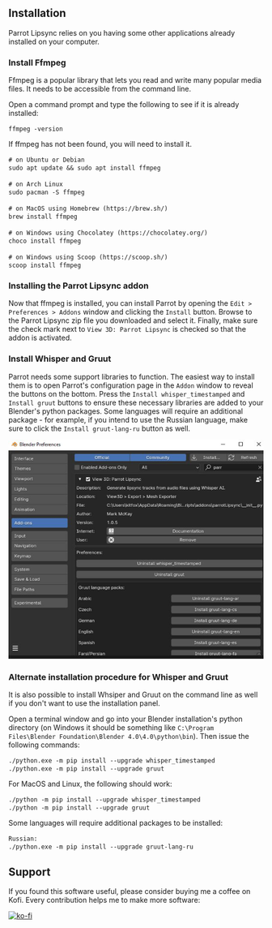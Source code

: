 
## Installation

Parrot Lipsync relies on you having some other applications already installed on your computer.


### Install Ffmpeg

Ffmpeg is a popular library that lets you read and write many popular media files.  It needs to be accessible from the command line.

Open a command prompt and type the following to see if it is already installed:

```
ffmpeg -version
```

If ffmpeg has not been found, you will need to install it.

```
# on Ubuntu or Debian
sudo apt update && sudo apt install ffmpeg

# on Arch Linux
sudo pacman -S ffmpeg

# on MacOS using Homebrew (https://brew.sh/)
brew install ffmpeg

# on Windows using Chocolatey (https://chocolatey.org/)
choco install ffmpeg

# on Windows using Scoop (https://scoop.sh/)
scoop install ffmpeg
```


### Installing the Parrot Lipsync addon

Now that ffmpeg is installed, you can install Parrot by opening the `Edit > Preferences > Addons` window and clicking the `Install` button.  Browse to the Parrot Lipsync zip file you downloaded and select it.  Finally, make sure the check mark next to `View 3D: Parrot Lipsync` is checked so that the addon is activated.

### Install Whisper and Gruut

Parrot needs some support libraries to function.  The easiest way to install them is to open Parrot's configuration page in the `Addon` window to reveal the buttons on the bottom.  Press the `Install whisper_timestamped` and `Install gruut` buttons to ensure these necessary libraries are added to your Blender's python packages.  Some languages will require an additional package - for example, if you intend to use the Russian language, make sure to click the `Install gruut-lang-ru` button as well.

![Addon install panel](addon_install_panel_1_0_5.jpg)


### Alternate installation procedure for Whisper and Gruut

It is also possible to install Whsiper and Gruut on the command line as well if you don't want to use the installation panel.

Open a terminal window and go into your Blender installation's python directory (on Windows it should be something like `C:\Program Files\Blender Foundation\Blender 4.0\4.0\python\bin`).  Then issue the following commands:

```
./python.exe -m pip install --upgrade whisper_timestamped
./python.exe -m pip install --upgrade gruut
```

For MacOS and Linux, the following should work:

```
./python -m pip install --upgrade whisper_timestamped
./python -m pip install --upgrade gruut
```

Some languages will require additional packages to be installed:

```
Russian:
./python.exe -m pip install --upgrade gruut-lang-ru
```


## Support

If you found this software useful, please consider buying me a coffee on Kofi.  Every contribution helps me to make more software:

[![ko-fi](https://ko-fi.com/img/githubbutton_sm.svg)](https://ko-fi.com/Y8Y43J6OB)

